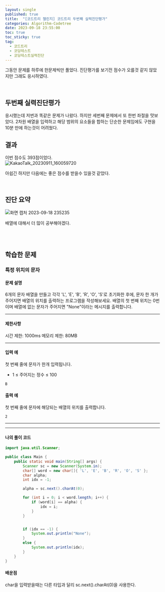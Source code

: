 ```yaml
---
layout: single
published: true
title:  "[코드트리 챌린지] 코드트리 두번째 실력진단평가"
categories: Algorithm-Codetree
date: 2023-09-18 23:55:00
toc: true
toc_sticky: true
tag:   
  - 코드트리
  - 코딩테스트
  - 코딩테스트실력진단
---
```



그동안 문제를 하루에 한문제씩만 풀었다. 진단평가를 보기전 점수가 오를것 같지 않았지만 그래도 응시하였다.

<br>

## 두번째 실력진단평가

응시했는데 저번과 똑같은 문제가 나왔다. 하지만 세번째 문제에서 또 한번 좌절을 맛보았다. 2차원 배열을 입력하고 해당 범위의 요소들을 합하는 단순한 문제임에도 구현을 10분 만에 하는것이 어려웠다. 

## 결과

이번 점수도 393점이었다.  
![KakaoTalk_20230911_160059720](https://github.com/BaxDailyGit/BaxDailyGit.github.io/assets/99312529/fa03efeb-d59c-4ede-99a5-e979a4e15706)


아쉽긴 하지만 다음에는 좋은 점수를 받을수 있을것 같았다.


<br>

## 진단 요약

![화면 캡처 2023-09-18 235235](https://github.com/BaxDailyGit/BaxDailyGit.github.io/assets/99312529/8d04113c-3467-432c-9223-aece4dcbd843)

배열에 대해서 더 많이 공부해야겠다.


<br>


<br>

## 학습한 문제

### 특정 위치의 문자

#### 문제 설명

6개의 문자 배열을 만들고 각각 'L', 'E', 'B', 'R', 'O', 'S'로 초기화한 후에, 문자 한 개가 주어지면 배열의 위치를 출력하는 프로그램을 작성해보세요. 배열의 첫 번째 위치는 0번이며 배열에 없는 문자가 주어지면 "None"이라는 메시지를 출력합니다.

----------------

#### 제한사항


시간 제한: 1000ms
메모리 제한: 80MB


----------------

#### 입력 예

첫 번째 줄에 문자가 한개 입력됩니다.

* 1 ≤ 주어지는 정수 ≤ 100

```
B
```


#### 출력 예

첫 번째 줄에 문자에 해당되는 배열의 위치를 출력합니다.

```
2
```

----------------




----------------

#### 나의 풀이 코드

```java
import java.util.Scanner;

public class Main {
    public static void main(String[] args) {
        Scanner sc = new Scanner(System.in);
        char[] word = new char[]{ 'L', 'E', 'B', 'R', 'O', 'S' };
        char alpha; 
        int idx = -1;

        alpha = sc.next().charAt(0);

        for (int i = 0; i < word.length; i++) {
            if (word[i] == alpha) {
                idx = i;
            }
        }


        if (idx == -1) {
            System.out.println("None");
        }
        else {
            System.out.println(idx);
        }
    }
}
```




#### 배운점


<p>
char을 입력받을때는 다른 타입과 달리 sc.next().charAt(0)을 사용한다.
</p>

